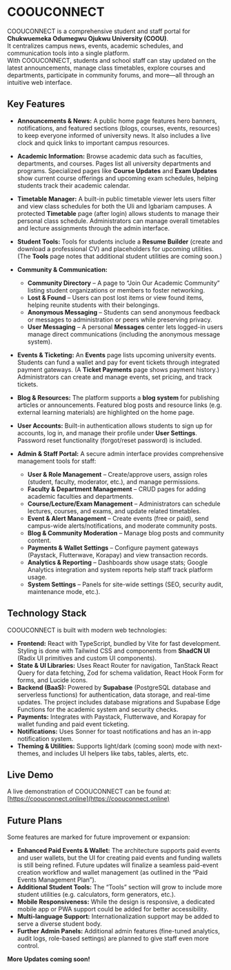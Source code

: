 # COOUCONNECT

COOUCONNECT is a comprehensive student and staff portal for **Chukwuemeka Odumegwu Ojukwu University (COOU)**.  
It centralizes campus news, events, academic schedules, and communication tools into a single platform.  
With COOUCONNECT, students and school staff can stay updated on the latest announcements, manage class timetables, explore courses and departments, participate in community forums, and more—all through an intuitive web interface.

## Key Features

- **Announcements & News:** A public home page features hero banners, notifications, and featured sections (blogs, courses, events, resources) to keep everyone informed of university news. It also includes a live clock and quick links to important campus resources.

- **Academic Information:** Browse academic data such as faculties, departments, and courses. Pages list all university departments and programs. Specialized pages like **Course Updates** and **Exam Updates** show current course offerings and upcoming exam schedules, helping students track their academic calendar.

- **Timetable Manager:** A built-in public timetable viewer lets users filter and view class schedules for both the Uli and Igbariam campuses. A protected **Timetable** page (after login) allows students to manage their personal class schedule. Administrators can manage overall timetables and lecture assignments through the admin interface.

- **Student Tools:** Tools for students include a **Resume Builder** (create and download a professional CV) and placeholders for upcoming utilities. (The **Tools** page notes that additional student utilities are coming soon.)

- **Community & Communication:**
  - **Community Directory** – A page to “Join Our Academic Community” listing student organizations or members to foster networking.
  - **Lost & Found** – Users can post lost items or view found items, helping reunite students with their belongings.
  - **Anonymous Messaging** – Students can send anonymous feedback or messages to administration or peers while preserving privacy.
  - **User Messaging** – A personal **Messages** center lets logged-in users manage direct communications (including the anonymous message system).

- **Events & Ticketing:** An **Events** page lists upcoming university events. Students can fund a wallet and pay for event tickets through integrated payment gateways. (A **Ticket Payments** page shows payment history.) Administrators can create and manage events, set pricing, and track tickets.

- **Blog & Resources:** The platform supports a **blog system** for publishing articles or announcements. Featured blog posts and resource links (e.g. external learning materials) are highlighted on the home page.

- **User Accounts:** Built-in authentication allows students to sign up for accounts, log in, and manage their profile under **User Settings**. Password reset functionality (forgot/reset password) is included.

- **Admin & Staff Portal:** A secure admin interface provides comprehensive management tools for staff:
  - **User & Role Management** – Create/approve users, assign roles (student, faculty, moderator, etc.), and manage permissions.
  - **Faculty & Department Management** – CRUD pages for adding academic faculties and departments.
  - **Course/Lecture/Exam Management** – Administrators can schedule lectures, courses, and exams, and update related timetables.
  - **Event & Alert Management** – Create events (free or paid), send campus-wide alerts/notifications, and moderate community posts.
  - **Blog & Community Moderation** – Manage blog posts and community content.
  - **Payments & Wallet Settings** – Configure payment gateways (Paystack, Flutterwave, Korapay) and view transaction records.
  - **Analytics & Reporting** – Dashboards show usage stats; Google Analytics integration and system reports help staff track platform usage.
  - **System Settings** – Panels for site-wide settings (SEO, security audit, maintenance mode, etc.).

## Technology Stack

COOUCONNECT is built with modern web technologies:

- **Frontend:** React with TypeScript, bundled by Vite for fast development. Styling is done with Tailwind CSS and components from **ShadCN UI** (Radix UI primitives and custom UI components).
- **State & UI Libraries:** Uses React Router for navigation, TanStack React Query for data fetching, Zod for schema validation, React Hook Form for forms, and Lucide icons.
- **Backend (BaaS):** Powered by **Supabase** (PostgreSQL database and serverless functions) for authentication, data storage, and real-time updates. The project includes database migrations and Supabase Edge Functions for the academic system and security checks.
- **Payments:** Integrates with Paystack, Flutterwave, and Korapay for wallet funding and paid event ticketing.
- **Notifications:** Uses Sonner for toast notifications and has an in-app notification system.
- **Theming & Utilities:** Supports light/dark (coming soon) mode with next-themes, and includes UI helpers like tabs, tables, alerts, etc.

## Live Demo

A live demonstration of COOUCONNECT can be found at: [https://coouconnect.online](https://coouconnect.online)

## Future Plans

Some features are marked for future improvement or expansion:

- **Enhanced Paid Events & Wallet:** The architecture supports paid events and user wallets, but the UI for creating paid events and funding wallets is still being refined. Future updates will finalize a seamless paid-event creation workflow and wallet management (as outlined in the “Paid Events Management Plan”).
- **Additional Student Tools:** The “Tools” section will grow to include more student utilities (e.g. calculators, form generators, etc.).
- **Mobile Responsiveness:** While the design is responsive, a dedicated mobile app or PWA support could be added for better accessibility.
- **Multi-language Support:** Internationalization support may be added to serve a diverse student body.
- **Further Admin Panels:** Additional admin features (fine-tuned analytics, audit logs, role-based settings) are planned to give staff even more control.

**More Updates coming soon!**
